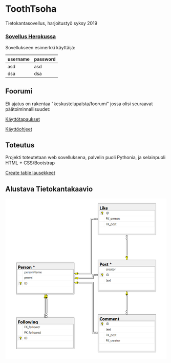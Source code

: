 # ToothTsoha
Tietokantasovellus, harjoitustyö syksy 2019

### [Sovellus Herokussa](https://tsohafoorumi.herokuapp.com/)

Sovellukseen esimerkki käyttäijä:

| username | password |
|----------|----------|
| asd      | asd      |  
| dsa      | dsa      | 

## Foorumi

Eli ajatus on rakentaa "keskustelupalsta/foorumi" jossa olisi seuraavat päätoiminnallisuudet:

[Käyttötapaukset](documentation/UserStories.md)

[Käyttöohjeet](documentation/Instructions.md)

## Toteutus

Projekti toteutetaan web sovelluksena, palvelin puoli Pythonia, ja selainpuoli HTML + CSS/Bootstrap

[Create table lausekkeet](documentation/Createtables.md)

## Alustava Tietokantakaavio

![alt text](documentation/images/tsoha.PNG)
